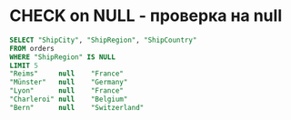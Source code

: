 # CHECK on NULL - проверка на null
```sql
SELECT "ShipCity", "ShipRegion", "ShipCountry"
FROM orders
WHERE "ShipRegion" IS NULL
LIMIT 5
"Reims"		null    "France"
"Münster"	null	"Germany"
"Lyon"		null    "France"
"Charleroi"	null	"Belgium"
"Bern"		null    "Switzerland"
```